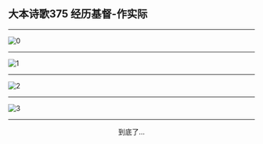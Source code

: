 
## 大本诗歌375 经历基督-作实际
        
<div id="aplayer0"></div>

---

<img alt="0" data-original="/data/d0375/0">

---

<img alt="1" data-original="/data/d0375/1">

---

<img alt="2" data-original="/data/d0375/2">

---

<img alt="3" data-original="/data/d0375/3">

---

<p style="text-align: center">到底了...</p>

<script src="/js/dist-view.js"></script>

<script>
MAIN.id = 'd0375';
        
const ap0 = new APlayer({
    container: document.getElementById('aplayer0'),
    volume: 1,
    loop: 'none',
    preload: 'none',
    audio: [{
        name: '大本诗歌375.mp3',
        artist: '大本诗歌',
        url: 'https://res.wx.qq.com/voice/getvoice?mediaid=MzI0NTk3MDM5M18yMjQ3NDkyMTEx',
        cover: '/favicon'
    }]
});
</script>
